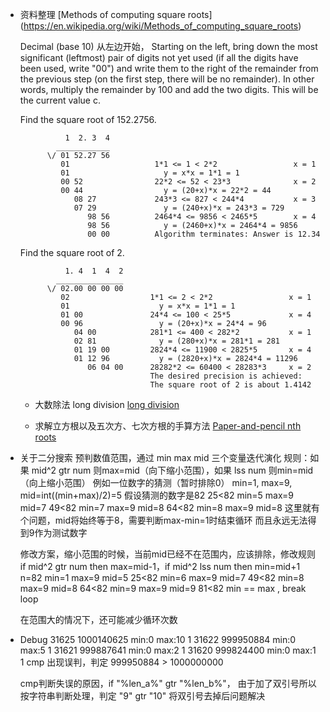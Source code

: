 * 资料整理
  [Methods of computing square roots]
  (https://en.wikipedia.org/wiki/Methods_of_computing_square_roots)

  Decimal (base 10)
  从左边开始，
  Starting on the left, bring down the most significant (leftmost) pair of digits not yet used (if all the digits have been used, write "00") and write them to the right of the remainder from the previous step (on the first step, there will be no remainder). In other words, multiply the remainder by 100 and add the two digits. This will be the current value c.

  Find the square root of 152.2756.

  ```
            1  2. 3  4 
          ____________
        \/ 01 52.27 56
           01                   1*1 <= 1 < 2*2                 x = 1
           01                     y = x*x = 1*1 = 1
           00 52                22*2 <= 52 < 23*3              x = 2
           00 44                  y = (20+x)*x = 22*2 = 44
              08 27             243*3 <= 827 < 244*4           x = 3
              07 29               y = (240+x)*x = 243*3 = 729
                 98 56          2464*4 <= 9856 < 2465*5        x = 4
                 98 56            y = (2460+x)*x = 2464*4 = 9856
                 00 00          Algorithm terminates: Answer is 12.34
  ```

  Find the square root of 2.
  ```
            1. 4  1  4  2
          _______________
        \/ 02.00 00 00 00
           02                  1*1 <= 2 < 2*2                 x = 1
           01                    y = x*x = 1*1 = 1
           01 00               24*4 <= 100 < 25*5             x = 4
           00 96                 y = (20+x)*x = 24*4 = 96
              04 00            281*1 <= 400 < 282*2           x = 1
              02 81              y = (280+x)*x = 281*1 = 281
              01 19 00         2824*4 <= 11900 < 2825*5       x = 4
              01 12 96           y = (2820+x)*x = 2824*4 = 11296
                 06 04 00      28282*2 <= 60400 < 28283*3     x = 2
                               The desired precision is achieved:
                               The square root of 2 is about 1.4142
  ```

  * 大数除法 long division
    [long division](https://en.wikipedia.org/wiki/Long_division)

  * 求解立方根以及五次方、七次方根的手算方法
    [Paper-and-pencil nth roots](https://en.wikipedia.org/wiki/Shifting_nth_root_algorithm)
    

    
    



* 关于二分搜索
  预判数值范围，通过 min max mid 三个变量迭代演化
  规则：如果 mid^2 gtr num 则max=mid（向下缩小范围），如果 lss num 则min=mid（向上缩小范围）
  例如一位数字的猜测（暂时排除0）
  min=1, max=9, mid=int((min+max)/2)=5
  假设猜测的数字是82
  25<82 min=5 max=9 mid=7
  49<82 min=7 max=9 mid=8
  64<82 min=8 max=9 mid=8
  这里就有个问题，mid将始终等于8，需要判断max-min=1时结束循环
  而且永远无法得到9作为测试数字

  修改方案，缩小范围的时候，当前mid已经不在范围内，应该排除，修改规则
  if mid^2 gtr num then max=mid-1，if mid^2 lss num then min=mid+1
  n=82  min=1 max=9 mid=5
  25<82 min=6 max=9 mid=7
  49<82 min=8 max=9 mid=8
  64<82 min=9 max=9 mid=9
  81<82 min == max , break loop

  在范围大的情况下，还可能减少循环次数

* Debug
  31625 1000140625 min:0 max:10 1 
  31622 999950884 min:0 max:5 1 
  31621 999887641 min:0 max:2 1 
  31620 999824400 min:0 max:1 1 
  cmp 出现误判，判定 999950884 > 1000000000

  cmp判断失误的原因，if "%len_a%" gtr "%len_b%"，
  由于加了双引号所以按字符串判断处理，判定 "9" gtr "10"
  将双引号去掉后问题解决





